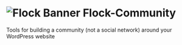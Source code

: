 ![Flock Banner](http://yapapayalabs.com/wp-content/uploads/2013/12/feather.png)
Flock-Community
===============

Tools for building a community (not a social network) around your WordPress website
